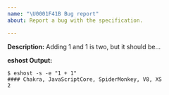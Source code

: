 ```yaml
---
name: "\U0001F41B Bug report"
about: Report a bug with the specification.

---
```


<!--
Thank you for reporting a possible bug in ECMA-262.

If this is a bug with a specific implementation of ECMA-262, such as
a JavaScript engine or a browser, please report it on their bug tracker
instead.

eshost is a tool to run the same code on many JS engines
to compare the output.

To set up eshost:

1. $ npm i -g eshost-cli jsvu
2. $ jsvu
3. $ eshost --configure-jsvu

Running eshost:

Use `-x` to evaluate multiple statements:
$ eshost -s -x "const a = 1 + 1; print(a);"

Or `-e` to evaluate a single expression:
$ eshost -s -e "1 + 1"

Paste the output of eshost into the box below.
-->

**Description:** Adding 1 and 1 is two, but it should be...

**eshost Output:**

```
$ eshost -s -e "1 + 1"
#### Chakra, JavaScriptCore, SpiderMonkey, V8, XS
2
```
